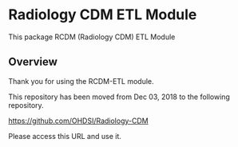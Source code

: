 # Radiology CDM ETL Module

This package RCDM (Radiology CDM) ETL Module



## Overview

Thank you for using the RCDM-ETL module.

This repository has been moved from Dec 03, 2018 to the following repository.

https://github.com/OHDSI/Radiology-CDM

Please access this URL and use it.